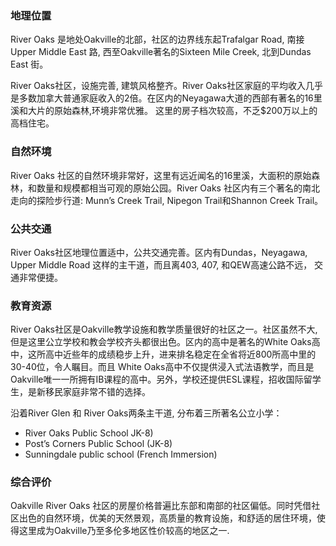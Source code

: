 ### 地理位置

River Oaks 是地处Oakville的北部，社区的边界线东起Trafalgar Road, 南接Upper Middle East 路, 西至Oakville著名的Sixteen Mile Creek, 北到Dundas East 街。

River Oaks社区，设施完善, 建筑风格整齐。River Oaks社区家庭的平均收入几乎是多数加拿大普通家庭收入的2倍。在区内的Neyagawa大道的西部有著名的16里溪和大片的原始森林,环境非常优雅。 这里的房子档次较高，不乏$200万以上的高档住宅。

### 自然环境

River Oaks 社区的自然环境非常好，这里有远近闻名的16里溪，大面积的原始森林，和数量和规模都相当可观的原始公园。River Oaks 社区内有三个著名的南北走向的探险步行道: Munn’s Creek Trail, Nipegon Trail和Shannon Creek Trail。

### 公共交通

River Oaks社区地理位置适中，公共交通完善。区内有Dundas，Neyagawa, Upper Middle Road 这样的主干道，而且离403, 407, 和QEW高速公路不远， 交通非常便捷。

### 教育资源

River Oaks社区是Oakville教学设施和教学质量很好的社区之一。社区虽然不大, 但是这里公立学校和教会学校齐头都很出色。区内的高中是著名的White Oaks高中，这所高中近些年的成绩稳步上升，进来排名稳定在全省将近800所高中里的30-40位，令人瞩目。而且 White Oaks高中不仅提供浸入式法语教学，而且是Oakville唯一一所拥有IB课程的高中。另外，学校还提供ESL课程，招收国际留学生，是新移民家庭非常不错的选择。

沿着River Glen 和 River Oaks两条主干道, 分布着三所著名公立小学：

- River Oaks Public School JK-8)
- Post’s Corners Public School (JK-8)
- Sunningdale public school (French Immersion)

### 综合评价

Oakville River Oaks 社区的房屋价格普遍比东部和南部的社区偏低。同时凭借社区出色的自然环境，优美的天然景观，高质量的教育设施，和舒适的居住环境，使得这里成为Oakville乃至多伦多地区性价较高的地区之一.
